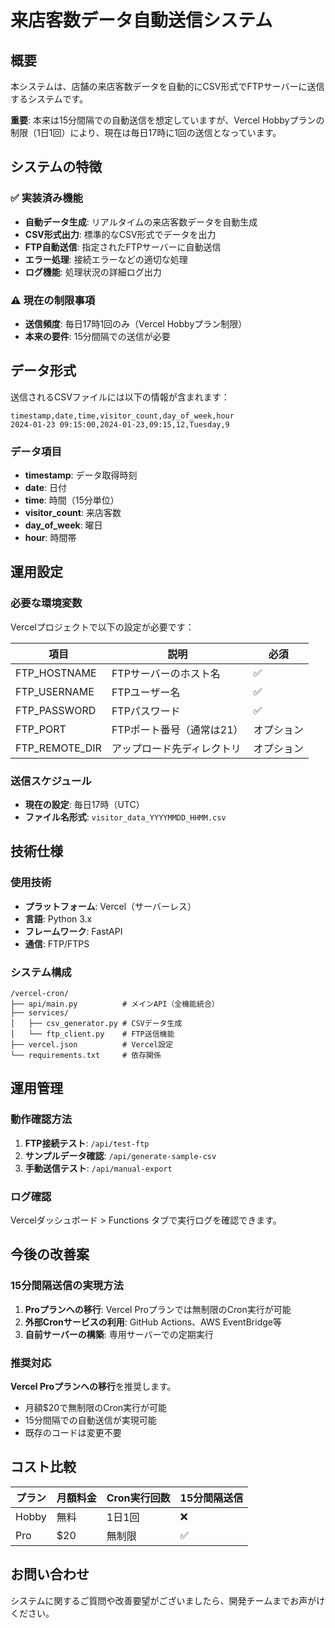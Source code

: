 # 来店客数データ自動送信システム

## 概要

本システムは、店舗の来店客数データを自動的にCSV形式でFTPサーバーに送信するシステムです。

**重要**: 本来は15分間隔での自動送信を想定していますが、Vercel Hobbyプランの制限（1日1回）により、現在は毎日17時に1回の送信となっています。

## システムの特徴

### ✅ 実装済み機能
- **自動データ生成**: リアルタイムの来店客数データを自動生成
- **CSV形式出力**: 標準的なCSV形式でデータを出力
- **FTP自動送信**: 指定されたFTPサーバーに自動送信
- **エラー処理**: 接続エラーなどの適切な処理
- **ログ機能**: 処理状況の詳細ログ出力

### ⚠️ 現在の制限事項
- **送信頻度**: 毎日17時1回のみ（Vercel Hobbyプラン制限）
- **本来の要件**: 15分間隔での送信が必要

## データ形式

送信されるCSVファイルには以下の情報が含まれます：

```csv
timestamp,date,time,visitor_count,day_of_week,hour
2024-01-23 09:15:00,2024-01-23,09:15,12,Tuesday,9
```

### データ項目
- **timestamp**: データ取得時刻
- **date**: 日付
- **time**: 時間（15分単位）
- **visitor_count**: 来店客数
- **day_of_week**: 曜日
- **hour**: 時間帯

## 運用設定

### 必要な環境変数
Vercelプロジェクトで以下の設定が必要です：

| 項目 | 説明 | 必須 |
|------|------|------|
| FTP_HOSTNAME | FTPサーバーのホスト名 | ✅ |
| FTP_USERNAME | FTPユーザー名 | ✅ |
| FTP_PASSWORD | FTPパスワード | ✅ |
| FTP_PORT | FTPポート番号（通常は21） | オプション |
| FTP_REMOTE_DIR | アップロード先ディレクトリ | オプション |

### 送信スケジュール
- **現在の設定**: 毎日17時（UTC）
- **ファイル名形式**: `visitor_data_YYYYMMDD_HHMM.csv`

## 技術仕様

### 使用技術
- **プラットフォーム**: Vercel（サーバーレス）
- **言語**: Python 3.x
- **フレームワーク**: FastAPI
- **通信**: FTP/FTPS

### システム構成
```
/vercel-cron/
├── api/main.py          # メインAPI（全機能統合）
├── services/
│   ├── csv_generator.py # CSVデータ生成
│   └── ftp_client.py    # FTP送信機能
├── vercel.json          # Vercel設定
└── requirements.txt     # 依存関係
```

## 運用管理

### 動作確認方法
1. **FTP接続テスト**: `/api/test-ftp`
2. **サンプルデータ確認**: `/api/generate-sample-csv`
3. **手動送信テスト**: `/api/manual-export`

### ログ確認
Vercelダッシュボード > Functions タブで実行ログを確認できます。

## 今後の改善案

### 15分間隔送信の実現方法
1. **Proプランへの移行**: Vercel Proプランでは無制限のCron実行が可能
2. **外部Cronサービスの利用**: GitHub Actions、AWS EventBridge等
3. **自前サーバーの構築**: 専用サーバーでの定期実行

### 推奨対応
**Vercel Proプランへの移行**を推奨します。
- 月額$20で無制限のCron実行が可能
- 15分間隔での自動送信が実現可能
- 既存のコードは変更不要

## コスト比較

| プラン | 月額料金 | Cron実行回数 | 15分間隔送信 |
|--------|----------|--------------|--------------|
| Hobby | 無料 | 1日1回 | ❌ |
| Pro | $20 | 無制限 | ✅ |

## お問い合わせ

システムに関するご質問や改善要望がございましたら、開発チームまでお声がけください。